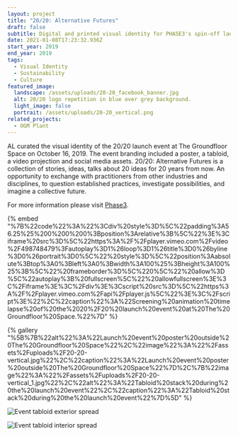 ```yaml
---
layout: project
title: "20/20: Alternative Futures"
draft: false
subtitle: Digital and printed visual identity for PHASE3's spin-off launch event
date: 2021-01-08T17:23:32.936Z
start_year: 2019
end_year: 2019
tags:
  - Visual Identity
  - Sustainability
  - Culture
featured_image:
  landscape: /assets/uploads/20-20_facebook_banner.jpg
  alt: 20/20 logo repetition in blue over grey background.
  light_image: false
  portrait: /assets/uploads/20-20_vertical.png
related_projects:
  - OGM Plant
---
```

AL curated the visual identity of the 20/20 launch event at The Groundfloor Space on October 16, 2019. The event branding included a poster, a tabloid, a video projection and social media assets. 20/20: Alternative Futures is a collection of stories, ideas, talks about 20 ideas for 20 years from now. An opportunity to exchange with practitioners from other industries and disciplines, to question established practices, investigate possibilities, and imagine a collective future.

For more information please visit [Phase3](https://phase3.uk/).

{% embed "%7B%22code%22%3A%22%3Cdiv%20style%3D%5C%22padding%3A56.25%25%200%200%200%3Bposition%3Arelative%3B%5C%22%3E%3Ciframe%20src%3D%5C%22https%3A%2F%2Fplayer.vimeo.com%2Fvideo%2F498748479%3Fautoplay%3D1%26loop%3D1%26title%3D0%26byline%3D0%26portrait%3D0%5C%22%20style%3D%5C%22position%3Aabsolute%3Btop%3A0%3Bleft%3A0%3Bwidth%3A100%25%3Bheight%3A100%25%3B%5C%22%20frameborder%3D%5C%220%5C%22%20allow%3D%5C%22autoplay%3B%20fullscreen%5C%22%20allowfullscreen%3E%3C%2Fiframe%3E%3C%2Fdiv%3E%3Cscript%20src%3D%5C%22https%3A%2F%2Fplayer.vimeo.com%2Fapi%2Fplayer.js%5C%22%3E%3C%2Fscript%3E%22%2C%22caption%22%3A%22Screening%20animation%20timelapse%20of%20the%2020%2F20%20launch%20event%20at%20The%20Groundfloor%20Space.%22%7D" %}

{% gallery "%5B%7B%22alt%22%3A%22Launch%20event%20poster%20outside%20The%20Groundfloor%20Space%22%2C%22image%22%3A%22%2Fassets%2Fuploads%2F20-20-vertical.jpg%22%2C%22caption%22%3A%22Launch%20event%20poster%20outside%20The%20Groundfloor%20Space%22%7D%2C%7B%22image%22%3A%22%2Fassets%2Fuploads%2F20-20-vertical_1.jpg%22%2C%22alt%22%3A%22Tabloid%20stack%20during%20the%20launch%20event%22%2C%22caption%22%3A%22Tabloid%20stack%20during%20the%20launch%20event%22%7D%5D" %}

![Event tabloid exterior spread](/assets/uploads/tabloid20-20.jpg "Event tabloid exterior spread")

![Event tabloid interior spread](/assets/uploads/tabloid20-202.jpg "Event tabloid interior spread")